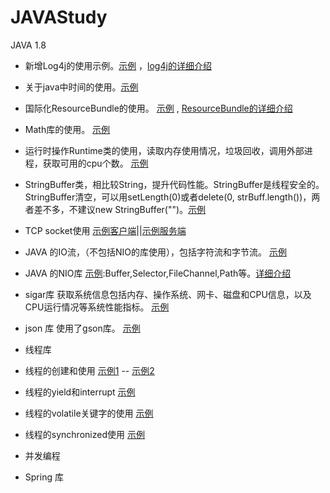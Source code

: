 # JAVAStudy
JAVA 1.8

* 新增Log4j的使用示例。[示例](./src/logStudy/useLog4J.java) ，[log4j的详细介绍](http://blog.51cto.com/ggwhsd/2340510)

* 关于java中时间的使用。[示例](./src/baseAPI/useDate.java)   

* 国际化ResourceBundle的使用。 [示例](./src/baseAPI/useResourceBundle.java) ,  [ResourceBundle的详细介绍](http://blog.51cto.com/ggwhsd/2340539)

* Math库的使用。  [示例](./src/baseAPI/useMath) 

* 运行时操作Runtime类的使用，读取内存使用情况，垃圾回收，调用外部进程，获取可用的cpu个数。 [示例](./src/baseAPI/useRuntime)

* StringBuffer类，相比较String，提升代码性能。StringBuffer是线程安全的。 StringBuffer清空，可以用setLength(0)或者delete(0, strBuff.length())，两者差不多，不建议new StringBuffer("")。[示例](./src/baseAPI/useStringBuffer.java)

* TCP socket使用
[示例客户端](./src/NetworkStudy/TcpTest.java)||[示例服务端](./src/NetworkStudy/Server.java)

* JAVA 的IO流，（不包括NIO的库使用），包括字符流和字节流。 [示例](./src/baseAPI/useIO.java)

* JAVA 的NIO库 [示例](./src/baseAPI/useNIO.java):Buffer,Selector,FileChannel,Path等。[详细介绍](http://blog.51cto.com/ggwhsd/2341370)

* sigar库 获取系统信息包括内存、操作系统、网卡、磁盘和CPU信息，以及CPU运行情况等系统性能指标。 [示例](./src/baseAPI/useSigar.java) 

* json 库 使用了gson库。 [示例](./src/baseAPI/gsonBase.java)

* 线程库
 * 线程的创建和使用 [示例1](./concurrent/Thread_01/RunnableTest.java) -- [示例2](./concurrent/Thread_01/ThreadCreateTest.java)
 * 线程的yield和interrupt [示例](./concurrent/Thread_02/yieldAndInterruptTest.java)
 * 线程的volatile关键字的使用 [示例](./concurrent/Thread_03/violateStudy.java)
 * 线程的synchronized使用 [示例](./concurrent/synchronizedStudy/toy.java)
 
* 并发编程

* Spring 库

	